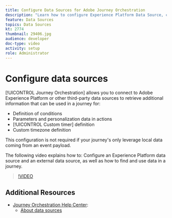 ```yaml
---
title: Configure Data Sources for Adobe Journey Orchestration
description: "Learn how to configure Experience Platform Data Source, configure an external data source, and find and use data in a journey."
feature: Data Sources
topics: Data Sources
kt: 2774
thumbnail: 29406.jpg
audience: developer
doc-type: video
activity: setup
role: Administrator
---
```


# Configure data sources

[!UICONTROL Journey Orchestration] allows you to connect to Adobe Experience Platform or other third-party data sources to retrieve additional information that can be used in a journey for:

* Definition of conditions
* Parameters and personalization data in actions
* [!UICONTROL Custom timer] definition
* Custom timezone definition

This configuration is not required if your journey's only leverage local data coming from an event payload.

The following video explains how to: Configure an Experience Platform data source and an external data source, as well as how to find and use data in a journey.

>[!VIDEO](https://video.tv.adobe.com/v/29406?quality=12)

## Additional Resources

* [Journey Orchestration Help Center](https://docs.adobe.com/content/help/en/journeys/using/journey-orchestration-home.html):
  * [About data sources](https://docs.adobe.com/content/help/en/journeys/using/data-source-journeys/about-data-sources.html)
